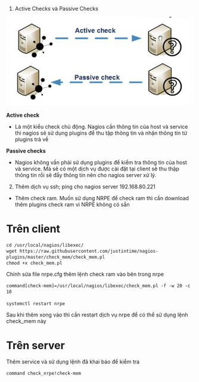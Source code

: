 1. Active Checks và Passive Checks

![](../images/tong-quan/screen_7.png)

**Active check** 
- Là một kiểu check chủ động. Nagios cần thông tin của host và service thì nagios sẽ sử dụng plugins để thu tập thông tin và nhận thông tin từ plugins trả về 

**Passive checks** 
- Nagios không vần phải sử dụng plugins để kiểm tra thông tin của host và service. Mà sẽ có một dịch vụ được cài đặt tại client sẽ thu thập thông tin rồi sẽ đẩy thông tin nên cho nagios server xử lý. 
2. Thêm dịch vụ ssh; ping cho nagios server 192.168.80.221

- Thêm check ram. Muốn sử dụng NRPE để check ram thì cần download thêm plugins check ram vì NRPE không có sẵn 

# Trên client 
```
cd /usr/local/nagios/libexec/
wget https://raw.githubusercontent.com/justintime/nagios-plugins/master/check_mem/check_mem.pl
chmod +x check_mem.pl
```

Chỉnh sửa file nrpe.cfg thêm lệnh check ram vào bên trong nrpe 
```
command[check-mem]=/usr/local/nagios/libexec/check_mem.pl -f -w 20 -c 10

systemctl restart nrpe
```
Sau khi thêm xong vào thì cần restart dịch vụ nrpe để có thể sử dụng lệnh check_mem này 

# Trên server 
Thêm service và sử dụng lệnh đã khai báo để kiểm tra
```
command check_nrpe!check-mem
```
